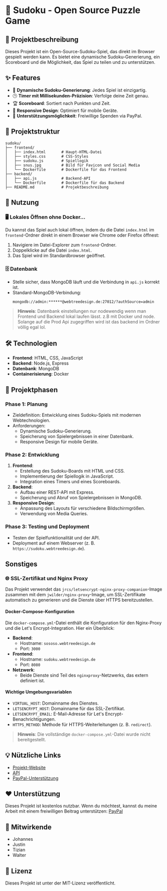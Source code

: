# 🧩 Sudoku - Open Source Puzzle Game

## 📖 Projektbeschreibung
Dieses Projekt ist ein Open-Source-Sudoku-Spiel, das direkt im Browser gespielt werden kann. Es bietet eine dynamische Sudoku-Generierung, ein Scoreboard und die Möglichkeit, das Spiel zu teilen und zu unterstützen.

## ✨ Features
- 🎲 **Dynamische Sudoku-Generierung**: Jedes Spiel ist einzigartig.
- 🕒 **Timer mit Millisekunden-Präzision**: Verfolge deine Zeit genau.
- 🏆 **Scoreboard**: Sortiert nach Punkten und Zeit.
- 📱 **Responsive Design**: Optimiert für mobile Geräte.
- 💙 **Unterstützungsmöglichkeit**: Freiwillige Spenden via PayPal.

## 📂 Projektstruktur
```
sudoku/
├── frontend/
│   ├── index.html       # Haupt-HTML-Datei
│   ├── styles.css       # CSS-Styles
│   ├── sudoku.js        # Spiellogik
│   ├── snus.jpg         # Bild für Favicon und Social Media
│   └── Dockerfile       # Dockerfile für das Frontend
├── backend/
│   ├── api.js           # Backend-API
│   └── Dockerfile       # Dockerfile für das Backend
├── README.md            # Projektbeschreibung
```

## 🚀 Nutzung

### 🖥️ Lokales Öffnen ohne Docker...
Du kannst das Spiel auch lokal öffnen, indem du die Datei `index.html` im `frontend`-Ordner direkt in einem Browser wie Chrome oder Firefox öffnest:
1. Navigiere im Datei-Explorer zum `frontend`-Ordner.
2. Doppelklicke auf die Datei `index.html`.
3. Das Spiel wird im Standardbrowser geöffnet.
### 🗄️ Datenbank
- Stelle sicher, dass MongoDB läuft und die Verbindung in `api.js` korrekt ist.
- Standard-MongoDB-Verbindung:
  ```
  mongodb://admin:******@webtreedesign.de:27012/?authSource=admin
  ```
> **Hinweis**: Datenbank einstellungen nur nodewendig wenn man Frontend und Backend lokal laufen lässt. z.B mit Docker und node. Solange auf die Prod Api zugegriffen wird ist das backend im Ordner völlig egal lol.

## 🛠️ Technologien
- **Frontend**: HTML, CSS, JavaScript
- **Backend**: Node.js, Express
- **Datenbank**: MongoDB
- **Containerisierung**: Docker

## 📅 Projektphasen

### Phase 1: Planung
- Zieldefinition: Entwicklung eines Sudoku-Spiels mit modernen Webtechnologien.
- Anforderungen:
  - Dynamische Sudoku-Generierung.
  - Speicherung von Spielergebnissen in einer Datenbank.
  - Responsive Design für mobile Geräte.

### Phase 2: Entwicklung
1. **Frontend**:
   - Erstellung des Sudoku-Boards mit HTML und CSS.
   - Implementierung der Spiellogik in JavaScript.
   - Integration eines Timers und eines Scoreboards.
2. **Backend**:
   - Aufbau einer REST-API mit Express.
   - Speicherung und Abruf von Spielergebnissen in MongoDB.
3. **Responsive Design**:
   - Anpassung des Layouts für verschiedene Bildschirmgrößen.
   - Verwendung von Media Queries.

### Phase 3: Testing und Deployment
- Testen der Spielfunktionalität und der API.
- Deployment auf einem Webserver (z. B. `https://sudoku.webtreedesign.de`).

## Sonstiges

### 🌐 SSL-Zertifikat und Nginx Proxy
Das Projekt verwendet das `jrcs/letsencrypt-nginx-proxy-companion`-Image zusammen mit dem `jwilder/nginx-proxy`-Image, um SSL-Zertifikate automatisch zu generieren und die Dienste über HTTPS bereitzustellen.

#### Docker-Compose-Konfiguration
Die `docker-compose.yml`-Datei enthält die Konfiguration für den Nginx-Proxy und die Let's Encrypt-Integration. Hier ein Überblick:
- **Backend**:
  - Hostname: `sososo.webtreedesign.de`
  - Port: `3000`
- **Frontend**:
  - Hostname: `sudoku.webtreedesign.de`
  - Port: `8080`
- **Netzwerk**:
  - Beide Dienste sind Teil des `nginxproxy`-Netzwerks, das extern definiert ist.

#### Wichtige Umgebungsvariablen
- `VIRTUAL_HOST`: Domainname des Dienstes.
- `LETSENCRYPT_HOST`: Domainname für das SSL-Zertifikat.
- `LETSENCRYPT_EMAIL`: E-Mail-Adresse für Let's Encrypt-Benachrichtigungen.
- `HTTPS_METHOD`: Methode für HTTPS-Weiterleitungen (z. B. `redirect`).

> **Hinweis**: Die vollständige `docker-compose.yml`-Datei wurde nicht bereitgestellt.
## 💡 Nützliche Links
- [Projekt-Website](https://sudoku.webtreedesign.de)
- [API](https://sososo.webtreedesign.de/players)
- [PayPal-Unterstützung](https://www.paypal.com/paypalme/tzbre)

## ❤️ Unterstützung
Dieses Projekt ist kostenlos nutzbar. Wenn du möchtest, kannst du meine Arbeit mit einem freiwilligen Beitrag unterstützen:
[PayPal](https://www.paypal.com/paypalme/tzbre)

## 👥 Mitwirkende
- Johannes
- Justin
- Tizian
- Walter

## 📜 Lizenz
Dieses Projekt ist unter der MIT-Lizenz veröffentlicht.